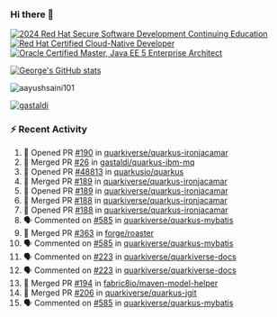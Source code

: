 ### Hi there 👋

<!--START_SECTION:badges-->
[![2024 Red Hat Secure Software Development Continuing Education](https://images.credly.com/size/110x110/images/36a76b78-c5bf-45cf-ac2c-48c3825260c7/blob)](http://www.credly.com/badges/c86e9a17-d2c3-4554-b890-7d0521710eb6 "2024 Red Hat Secure Software Development Continuing Education")
[![Red Hat Certified Cloud-Native Developer](https://images.credly.com/size/110x110/images/12ef4e4e-3d8d-4caf-9ab1-858c5bcb9619/image.png)](http://www.credly.com/badges/b6402e31-0894-48e6-b488-e2e551dcc809 "Red Hat Certified Cloud-Native Developer")
[![Oracle Certified Master, Java EE 5 Enterprise Architect](https://images.credly.com/size/110x110/images/1fa3549c-674c-4779-b3d6-d7d64eac2c23/Oracle-Certification-badge_OC-Master.png)](http://www.credly.com/badges/2565574e-b81d-410e-ab7d-24666ddcbe00 "Oracle Certified Master, Java EE 5 Enterprise Architect")
<!--END_SECTION:badges-->

[![George's GitHub stats](https://github-readme-stats.vercel.app/api?username=gastaldi&show=reviews,prs_merged&hide=contribs,prs&theme=transparent&show_icons=true)](https://github.com/anuraghazra/github-readme-stats)

<p align="left"> <img src="https://komarev.com/ghpvc/?username=gastaldi&label=Profile%20views&color=0e75b6&style=for-the-badge" alt="aayushsaini101" /> </p>

<p align="left"> <a href="https://github.com/ryo-ma/github-profile-trophy"><img src="https://github-profile-trophy.vercel.app/?username=gastaldi" alt="gastaldi" /></a> </p>

### :zap: Recent Activity

<!--START_SECTION:activity-->
1. 💪 Opened PR [#190](https://github.com/quarkiverse/quarkus-ironjacamar/pull/190) in [quarkiverse/quarkus-ironjacamar](https://github.com/quarkiverse/quarkus-ironjacamar)
2. 🎉 Merged PR [#26](https://github.com/gastaldi/quarkus-ibm-mq/pull/26) in [gastaldi/quarkus-ibm-mq](https://github.com/gastaldi/quarkus-ibm-mq)
3. 💪 Opened PR [#48813](https://github.com/quarkusio/quarkus/pull/48813) in [quarkusio/quarkus](https://github.com/quarkusio/quarkus)
4. 🎉 Merged PR [#189](https://github.com/quarkiverse/quarkus-ironjacamar/pull/189) in [quarkiverse/quarkus-ironjacamar](https://github.com/quarkiverse/quarkus-ironjacamar)
5. 💪 Opened PR [#189](https://github.com/quarkiverse/quarkus-ironjacamar/pull/189) in [quarkiverse/quarkus-ironjacamar](https://github.com/quarkiverse/quarkus-ironjacamar)
6. 🎉 Merged PR [#188](https://github.com/quarkiverse/quarkus-ironjacamar/pull/188) in [quarkiverse/quarkus-ironjacamar](https://github.com/quarkiverse/quarkus-ironjacamar)
7. 💪 Opened PR [#188](https://github.com/quarkiverse/quarkus-ironjacamar/pull/188) in [quarkiverse/quarkus-ironjacamar](https://github.com/quarkiverse/quarkus-ironjacamar)
8. 🗣 Commented on [#585](https://github.com/quarkiverse/quarkus-mybatis/pull/585#issuecomment-3045038988) in [quarkiverse/quarkus-mybatis](https://github.com/quarkiverse/quarkus-mybatis)
9. 🎉 Merged PR [#363](https://github.com/forge/roaster/pull/363) in [forge/roaster](https://github.com/forge/roaster)
10. 🗣 Commented on [#585](https://github.com/quarkiverse/quarkus-mybatis/pull/585#issuecomment-3044931548) in [quarkiverse/quarkus-mybatis](https://github.com/quarkiverse/quarkus-mybatis)
11. 🗣 Commented on [#223](https://github.com/quarkiverse/quarkiverse-docs/pull/223#issuecomment-3044927805) in [quarkiverse/quarkiverse-docs](https://github.com/quarkiverse/quarkiverse-docs)
12. 🗣 Commented on [#223](https://github.com/quarkiverse/quarkiverse-docs/pull/223#issuecomment-3044920704) in [quarkiverse/quarkiverse-docs](https://github.com/quarkiverse/quarkiverse-docs)
13. 🎉 Merged PR [#194](https://github.com/fabric8io/maven-model-helper/pull/194) in [fabric8io/maven-model-helper](https://github.com/fabric8io/maven-model-helper)
14. 🎉 Merged PR [#206](https://github.com/quarkiverse/quarkus-jgit/pull/206) in [quarkiverse/quarkus-jgit](https://github.com/quarkiverse/quarkus-jgit)
15. 🗣 Commented on [#585](https://github.com/quarkiverse/quarkus-mybatis/pull/585#issuecomment-3042211077) in [quarkiverse/quarkus-mybatis](https://github.com/quarkiverse/quarkus-mybatis)
<!--END_SECTION:activity-->
